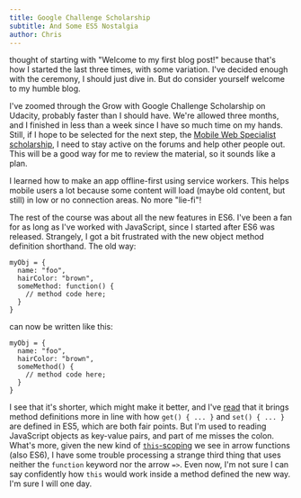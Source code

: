 ```yaml
---
title: Google Challenge Scholarship
subtitle: And Some ES5 Nostalgia
author: Chris
---
```

 thought of starting with "Welcome to my first blog post!" because that's how I started the last three times, with some variation. I've decided enough with the ceremony, I should just dive in. But do consider yourself welcome to my humble blog.

I've zoomed through the Grow with Google Challenge Scholarship on Udacity, probably faster than I should have. We're allowed three months, and I finished in less than a week since I have so much time on my hands. Still, if I hope to be selected for the next step, the [Mobile Web Specialist scholarship](https://www.udacity.com/course/mobile-web-specialist-nanodegree--nd024), I need to stay active on the forums and help other people out. This will be a good way for me to review the material, so it sounds like a plan.

I learned how to make an app offline-first using service workers. This helps mobile users a lot because some content will load (maybe old content, but still) in low or no connection areas. No more "lie-fi"!

The rest of the course was about all the new features in ES6. I've been a fan for as long as I've worked with JavaScript, since I started after ES6 was released. Strangely, I got a bit frustrated with the new object method definition shorthand. The old way:

```
myObj = {
  name: "foo",
  hairColor: "brown",
  someMethod: function() {
    // method code here;
  }
}
```

can now be written like this:

```
myObj = {
  name: "foo",
  hairColor: "brown",
  someMethod() {
    // method code here;
  } 
}
```

I see that it's shorter, which might make it better, and I've [read](https://ariya.io/2013/03/es6-and-method-definitions) that it brings method definitions more in line with how `get() { ... }` and `set() { ... }` are defined in ES5, which are both fair points. But I'm used to reading JavaScript objects as key-value pairs, and part of me misses the colon. What's more, given the new kind of [`this`-scoping](https://github.com/getify/You-Dont-Know-JS/blob/master/this%20%26%20object%20prototypes/ch2.md#lexical-this) we see in arrow functions (also ES6), I have some trouble processing a strange third thing that uses neither the `function` keyword nor the arrow `=>`. Even now, I'm not sure I can say confidently how `this` would work inside a method defined the new way. I'm sure I will one day.
